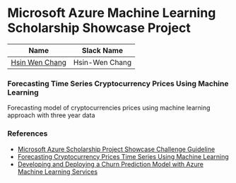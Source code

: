 # Microsoft Azure Machine Learning Scholarship Showcase Project 

| Name | Slack Name |
| ------------------------- | ------------------------- |
| [Hsin Wen Chang](https://github.com/Polarbeargo) | Hsin-Wen Chang |

### Forecasting Time Series Cryptocurrency Prices Using Machine Learning  
Forecasting model of cryptocurrencies prices using machine learning approach with three year data 



### References    
* [Microsoft Azure Scholarship 
Project Showcase Challenge Guideline](https://docs.google.com/document/d/1p0rplg0ZrIFfBabY1WyhyVOxjVjxMORC3koV00rscAI/edit#heading=h.dauwh6uej7if)  
* [Forecasting Cryptocurrency Prices Time Series Using
Machine Learning](http://ceur-ws.org/Vol-2422/paper26.pdf)  
* [Developing and Deploying a Churn Prediction Model with Azure Machine Learning Services](https://devblogs.microsoft.com/cse/2019/01/10/develop-and-deploy-a-hybrid-multi-input-churn-prediction-model-with-azure-machine-learning-services/)
